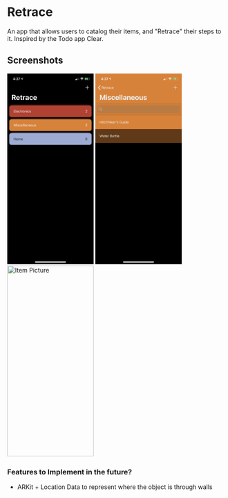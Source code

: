 # Retrace
An app that allows users to catalog their items, and "Retrace" their steps to it. Inspired by the Todo app Clear.

## Screenshots

<img src="/Screenshots/category.PNG"
	title="Category View" width="200" height="440" />
<img src="/Screenshots/items.PNG"
	title="Item View" width="200" height="440" />
<img src="/Screenshots/item_pic.PNG"
	title="Item Picture" width="200" height="440" />

### Features to Implement in the future?

- ARKit + Location Data to represent where the object is through walls
